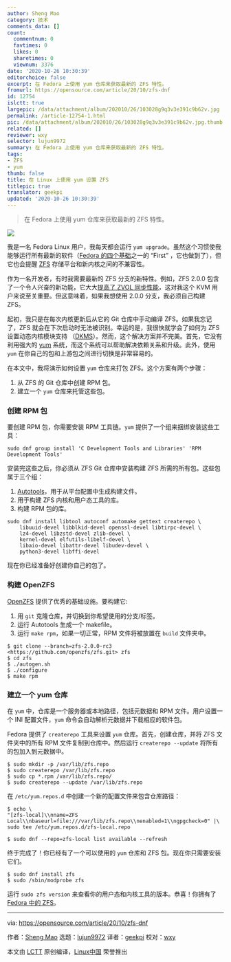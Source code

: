 ```yaml
---
author: Sheng Mao
category: 技术
comments_data: []
count:
  commentnum: 0
  favtimes: 0
  likes: 0
  sharetimes: 0
  viewnum: 3376
date: '2020-10-26 10:30:39'
editorchoice: false
excerpt: 在 Fedora 上使用 yum 仓库来获取最新的 ZFS 特性。
fromurl: https://opensource.com/article/20/10/zfs-dnf
id: 12754
islctt: true
largepic: /data/attachment/album/202010/26/103028g9q3v3e391c9b62v.jpg
permalink: /article-12754-1.html
pic: /data/attachment/album/202010/26/103028g9q3v3e391c9b62v.jpg.thumb.jpg
related: []
reviewer: wxy
selector: lujun9972
summary: 在 Fedora 上使用 yum 仓库来获取最新的 ZFS 特性。
tags:
- ZFS
- yum
thumb: false
title: 在 Linux 上使用 yum 设置 ZFS
titlepic: true
translator: geekpi
updated: '2020-10-26 10:30:39'
---
```



> 
> 在 Fedora 上使用 yum 仓库来获取最新的 ZFS 特性。
> 
> 
> 


![](/data/attachment/album/202010/26/103028g9q3v3e391c9b62v.jpg)


我是一名 Fedora Linux 用户，我每天都会运行 `yum upgrade`。虽然这个习惯使我能够运行所有最新的软件（[Fedora 的四个基础](https://docs.fedoraproject.org/en-US/project/#_what_is_fedora_all_about)之一的 “First” ，它也做到了），但它也会提醒 [ZFS](https://zfsonlinux.org/) 存储平台和新内核之间的不兼容性。


作为一名开发者，有时我需要最新的 ZFS 分支的新特性。例如，ZFS 2.0.0 包含了一个令人兴奋的新功能，它大大[提高了 ZVOL 同步性能](https://www.phoronix.com/scan.php?page=news_item&px=OpenZFS-3x-Boost-Sync-ZVOL)，这对我这个 KVM 用户来说至关重要。但这意味着，如果我想使用 2.0.0 分支，我必须自己构建 ZFS。


起初，我只是在每次内核更新后从它的 Git 仓库中手动编译 ZFS。如果我忘记了，ZFS 就会在下次启动时无法被识别。幸运的是，我很快就学会了如何为 ZFS 设置动态内核模块支持 （[DKMS](https://www.linuxjournal.com/article/6896)）。然而，这个解决方案并不完美。首先，它没有利用强大的 [yum](https://en.wikipedia.org/wiki/Yum_%28software%29) 系统，而这个系统可以帮助解决依赖关系和升级。此外，使用 `yum` 在你自己的包和上游包之间进行切换是非常容易的。


在本文中，我将演示如何设置 `yum` 仓库来打包 ZFS。这个方案有两个步骤：


1. 从 ZFS 的 Git 仓库中创建 RPM 包。
2. 建立一个 `yum` 仓库来托管这些包。


### 创建 RPM 包


要创建 RPM 包，你需要安装 RPM 工具链。`yum` 提供了一个组来捆绑安装这些工具：



```
sudo dnf group install 'C Development Tools and Libraries' 'RPM Development Tools'

```

安装完这些之后，你必须从 ZFS Git 仓库中安装构建 ZFS 所需的所有包。这些包属于三个组：


1. [Autotools](https://opensource.com/article/19/7/introduction-gnu-autotools)，用于从平台配置中生成构建文件。
2. 用于构建 ZFS 内核和用户态工具的库。
3. 构建 RPM 包的库。



```
sudo dnf install libtool autoconf automake gettext createrepo \
    libuuid-devel libblkid-devel openssl-devel libtirpc-devel \
    lz4-devel libzstd-devel zlib-devel \
    kernel-devel elfutils-libelf-devel \
    libaio-devel libattr-devel libudev-devel \
    python3-devel libffi-devel

```

现在你已经准备好创建你自己的包了。


### 构建 OpenZFS


[OpenZFS](https://openzfs.org/wiki/Main_Page) 提供了优秀的基础设施。要构建它:


1. 用 `git` 克隆仓库，并切换到你希望使用的分支/标签。
2. 运行 Autotools 生成一个 makefile。
3. 运行 `make rpm`，如果一切正常，RPM 文件将被放置在 `build` 文件夹中。



```
$ git clone --branch=zfs-2.0.0-rc3 <https://github.com/openzfs/zfs.git> zfs
$ cd zfs
$ ./autogen.sh
$ ./configure
$ make rpm

```

### 建立一个 yum 仓库


在 `yum` 中，仓库是一个服务器或本地路径，包括元数据和 RPM 文件。用户设置一个 INI 配置文件，`yum` 命令会自动解析元数据并下载相应的软件包。


Fedora 提供了 `createrepo` 工具来设置 `yum` 仓库。首先，创建仓库，并将 ZFS 文件夹中的所有 RPM 文件复制到仓库中。然后运行 `createrepo --update` 将所有的包加入到元数据中。



```
$ sudo mkdir -p /var/lib/zfs.repo
$ sudo createrepo /var/lib/zfs.repo
$ sudo cp *.rpm /var/lib/zfs.repo/
$ sudo createrepo --update /var/lib/zfs.repo

```

在 `/etc/yum.repos.d` 中创建一个新的配置文件来包含仓库路径：



```
$ echo \
"[zfs-local]\\nname=ZFS Local\\nbaseurl=file:///var/lib/zfs.repo\\nenabled=1\\ngpgcheck=0" |\
sudo tee /etc/yum.repos.d/zfs-local.repo

$ sudo dnf --repo=zfs-local list available --refresh

```

终于完成了！你已经有了一个可以使用的 `yum` 仓库和 ZFS 包。现在你只需要安装它们。



```
$ sudo dnf install zfs
$ sudo /sbin/modprobe zfs

```

运行 `sudo zfs version` 来查看你的用户态和内核工具的版本。恭喜！你拥有了 [Fedora 中的 ZFS](https://openzfs.github.io/openzfs-docs/Getting%20Started/Fedora.html)。




---


via: <https://opensource.com/article/20/10/zfs-dnf>


作者：[Sheng Mao](https://opensource.com/users/ivzhh) 选题：[lujun9972](https://github.com/lujun9972) 译者：[geekpi](https://github.com/geekpi) 校对：[wxy](https://github.com/wxy)


本文由 [LCTT](https://github.com/LCTT/TranslateProject) 原创编译，[Linux中国](https://linux.cn/) 荣誉推出
